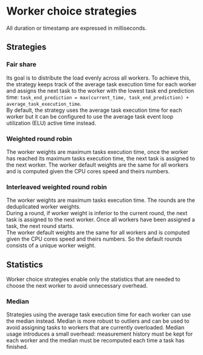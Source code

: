 # Worker choice strategies

All duration or timestamp are expressed in milliseconds.

## Strategies

### Fair share

Its goal is to distribute the load evenly across all workers. To achieve this, the strategy keeps track of the average task execution time for each worker and assigns the next task to the worker with the lowest task end prediction time: `task_end_prediction = max(current_time, task_end_prediction) + average_task_execution_time`.  
By default, the strategy uses the average task execution time for each worker but it can be configured to use the average task event loop utilization (ELU) active time instead.

### Weighted round robin

The worker weights are maximum tasks execution time, once the worker has reached its maximum tasks execution time, the next task is assigned to the next worker. The worker default weights are the same for all workers and is computed given the CPU cores speed and theirs numbers.

### Interleaved weighted round robin

The worker weights are maximum tasks execution time. The rounds are the deduplicated worker weights.  
During a round, if worker weight is inferior to the current round, the next task is assigned to the next worker. Once all workers have been assigned a task, the next round starts.  
The worker default weights are the same for all workers and is computed given the CPU cores speed and theirs numbers. So the default rounds consists of a unique worker weight.

## Statistics

Worker choice strategies enable only the statistics that are needed to choose the next worker to avoid unnecessary overhead.

### Median

Strategies using the average task execution time for each worker can use the median instead. Median is more robust to outliers and can be used to avoid assigning tasks to workers that are currently overloaded. Median usage introduces a small overhead: measurement history must be kept for each worker and the median must be recomputed each time a task has finished.
